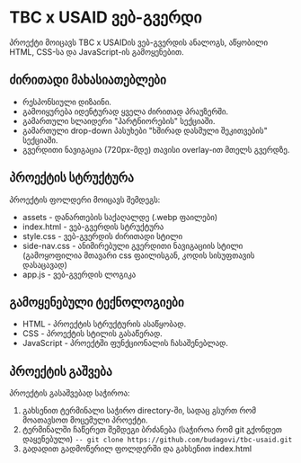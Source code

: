# TBC x USAID ვებ-გვერდი
პროექტი მოიცავს TBC x USAIDის ვებ-გვერდის ანალოგს, აწყობილი HTML, CSS-სა და JavaScript-ის გამოყენებით.

## ძირითადი მახასიათებლები
- რესპონსიული დიზაინი.
- გამოიყურება იდენტურად ყველა ძირითად პრაუზერში.
- გამართული სლაიდერი "პარტნიორების" სექციაში.
- გამართული drop-down პასუხები "ხშირად დასმული შეკითვების" სექციაში.
- გვერდითი ნავიგაცია (720px-მდე) თავისი overlay-ით მთელს გვერდზე.

## პროექტის სტრუქტურა
პროექტის ფოლდერი მოიცავს შემდეგს:
- assets - დანართების საქაღალდე (.webp ფაილები)
- index.html - ვებ-გვერდის სტრუქტურა
- style.css - ვებ-გვერდის ძირითადი სტილი
- side-nav.css - ანიმირებული გვერდითი ნავიგაციის სტილი (გამოყოფილია მთავარი css ფაილისგან, კოდის სისუფთავის დასაცავად)
- app.js - ვებ-გვერდის ლოგიკა


## გამოყენებული ტექნოლოგიები
- HTML - პროექტის სტრუქტურის ასაწყობად.
- CSS - პროექტის სტილის გასაწერად.
- JavaScript - პროექტში ფუნქციონალის ჩასაშენებლად.


## პროექტის გაშვება
პროექტის გასაშვებად საჭიროა:
1) გახსენით ტერმინალი საჭირო directory-ში, სადაც გსურთ რომ მოათავსოთ მოცემული პროექტი.
2) ტერმინალში ჩაწერეთ შემდეგი ბრძანება (საჭიროა რომ git გქონდეთ დაყენებული)
     `-- git clone https://github.com/budagovi/tbc-usaid.git`
3) გადადით გადმოწერილ ფოლდერში და გახსენით index.html
